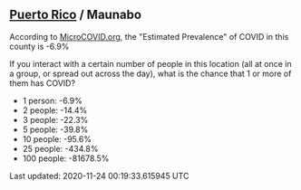 
## [Puerto Rico](/united-states/puerto-rico) / Maunabo

According to [MicroCOVID.org](http://microcovid.org),
the "Estimated Prevalence" of COVID in this county is -6.9%

If you interact with a certain number of people in this location
(all at once in a group, or spread out across the day), what is the chance that
1 or more of them has COVID?

- 1 person: -6.9%
- 2 people: -14.4%
- 3 people: -22.3%
- 5 people: -39.8%
- 10 people: -95.6%
- 25 people: -434.8%
- 100 people: -81678.5%

Last updated: 2020-11-24 00:19:33.615945 UTC
